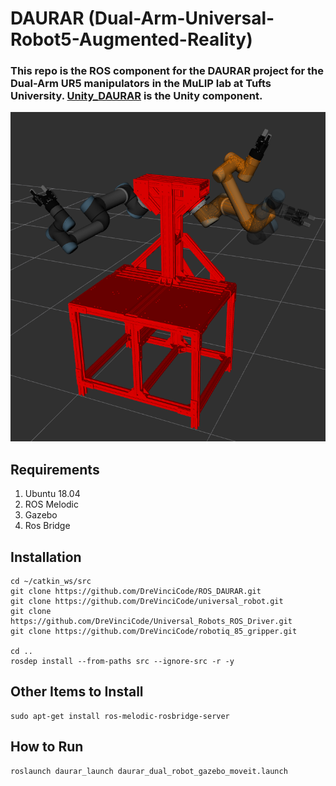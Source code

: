 # DAURAR (Dual-Arm-Universal-Robot5-Augmented-Reality)
### This repo is the ROS component for the DAURAR project for the Dual-Arm UR5 manipulators in the MuLIP lab at Tufts University. [Unity_DAURAR](https://github.com/DreVinciCode/Unity_DAURAR) is the Unity component.

![Alt text](demos/daurar.png)

## Requirements
1. Ubuntu 18.04
2. ROS Melodic
3. Gazebo
4. Ros Bridge

## Installation 

```
cd ~/catkin_ws/src
git clone https://github.com/DreVinciCode/ROS_DAURAR.git
git clone https://github.com/DreVinciCode/universal_robot.git
git clone https://github.com/DreVinciCode/Universal_Robots_ROS_Driver.git
git clone https://github.com/DreVinciCode/robotiq_85_gripper.git 

cd ..
rosdep install --from-paths src --ignore-src -r -y

```

## Other Items to Install
```
sudo apt-get install ros-melodic-rosbridge-server
```


## How to Run

```
roslaunch daurar_launch daurar_dual_robot_gazebo_moveit.launch
```
